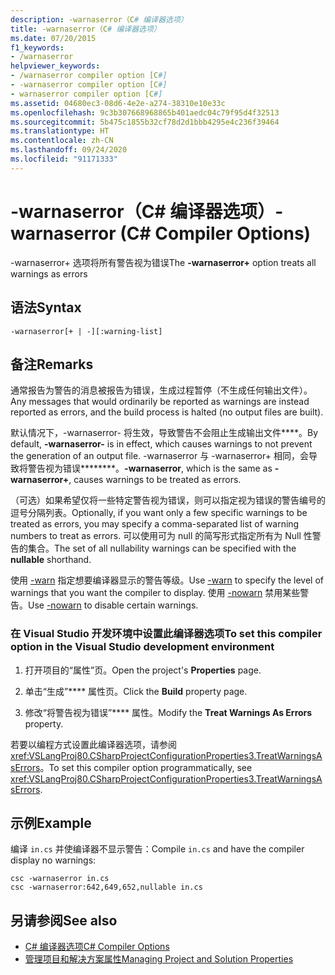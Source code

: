 ```yaml
---
description: -warnaserror（C# 编译器选项）
title: -warnaserror（C# 编译器选项）
ms.date: 07/20/2015
f1_keywords:
- /warnaserror
helpviewer_keywords:
- /warnaserror compiler option [C#]
- -warnaserror compiler option [C#]
- warnaserror compiler option [C#]
ms.assetid: 04680ec3-08d6-4e2e-a274-38310e10e33c
ms.openlocfilehash: 9c3b307668968865b401aedc04c79f95d4f32513
ms.sourcegitcommit: 5b475c1855b32cf78d2d1bbb4295e4c236f39464
ms.translationtype: HT
ms.contentlocale: zh-CN
ms.lasthandoff: 09/24/2020
ms.locfileid: "91171333"
---
```

# <a name="-warnaserror-c-compiler-options"></a><span data-ttu-id="c336c-103">-warnaserror（C# 编译器选项）</span><span class="sxs-lookup"><span data-stu-id="c336c-103">-warnaserror (C# Compiler Options)</span></span>

<span data-ttu-id="c336c-104">-warnaserror+ 选项将所有警告视为错误</span><span class="sxs-lookup"><span data-stu-id="c336c-104">The **-warnaserror+** option treats all warnings as errors</span></span>  
  
## <a name="syntax"></a><span data-ttu-id="c336c-105">语法</span><span class="sxs-lookup"><span data-stu-id="c336c-105">Syntax</span></span>  
  
```console  
-warnaserror[+ | -][:warning-list]  
```  
  
## <a name="remarks"></a><span data-ttu-id="c336c-106">备注</span><span class="sxs-lookup"><span data-stu-id="c336c-106">Remarks</span></span>  

 <span data-ttu-id="c336c-107">通常报告为警告的消息被报告为错误，生成过程暂停（不生成任何输出文件）。</span><span class="sxs-lookup"><span data-stu-id="c336c-107">Any messages that would ordinarily be reported as warnings are instead reported as errors, and the build process is halted (no output files are built).</span></span>  
  
 <span data-ttu-id="c336c-108">默认情况下，-warnaserror- 将生效，导致警告不会阻止生成输出文件\*\*\*\*。</span><span class="sxs-lookup"><span data-stu-id="c336c-108">By default, **-warnaserror-** is in effect, which causes warnings to not prevent the generation of an output file.</span></span> <span data-ttu-id="c336c-109">-warnaserror 与 -warnaserror+ 相同，会导致将警告视为错误\*\*\*\*\*\*\*\*。</span><span class="sxs-lookup"><span data-stu-id="c336c-109">**-warnaserror**, which is the same as **-warnaserror+**, causes warnings to be treated as errors.</span></span>  
  
 <span data-ttu-id="c336c-110">（可选）如果希望仅将一些特定警告视为错误，则可以指定视为错误的警告编号的逗号分隔列表。</span><span class="sxs-lookup"><span data-stu-id="c336c-110">Optionally, if you want only a few specific warnings to be treated as errors, you may specify a comma-separated list of warning numbers to treat as errors.</span></span> <span data-ttu-id="c336c-111">可以使用可为 null 的简写形式指定所有为 Null 性警告的集合。</span><span class="sxs-lookup"><span data-stu-id="c336c-111">The set of all nullability warnings can be specified with the **nullable** shorthand.</span></span>
  
 <span data-ttu-id="c336c-112">使用 [-warn](./warn-compiler-option.md) 指定想要编译器显示的警告等级。</span><span class="sxs-lookup"><span data-stu-id="c336c-112">Use [-warn](./warn-compiler-option.md) to specify the level of warnings that you want the compiler to display.</span></span> <span data-ttu-id="c336c-113">使用 [-nowarn](./nowarn-compiler-option.md) 禁用某些警告。</span><span class="sxs-lookup"><span data-stu-id="c336c-113">Use [-nowarn](./nowarn-compiler-option.md) to disable certain warnings.</span></span>  
  
### <a name="to-set-this-compiler-option-in-the-visual-studio-development-environment"></a><span data-ttu-id="c336c-114">在 Visual Studio 开发环境中设置此编译器选项</span><span class="sxs-lookup"><span data-stu-id="c336c-114">To set this compiler option in the Visual Studio development environment</span></span>  
  
1. <span data-ttu-id="c336c-115">打开项目的“属性”页。</span><span class="sxs-lookup"><span data-stu-id="c336c-115">Open the project's **Properties** page.</span></span>  
  
2. <span data-ttu-id="c336c-116">单击“生成”\*\*\*\* 属性页。</span><span class="sxs-lookup"><span data-stu-id="c336c-116">Click the **Build** property page.</span></span>  
  
3. <span data-ttu-id="c336c-117">修改“将警告视为错误”\*\*\*\* 属性。</span><span class="sxs-lookup"><span data-stu-id="c336c-117">Modify the **Treat Warnings As Errors** property.</span></span>  
  
 <span data-ttu-id="c336c-118">若要以编程方式设置此编译器选项，请参阅 <xref:VSLangProj80.CSharpProjectConfigurationProperties3.TreatWarningsAsErrors>。</span><span class="sxs-lookup"><span data-stu-id="c336c-118">To set this compiler option programmatically, see <xref:VSLangProj80.CSharpProjectConfigurationProperties3.TreatWarningsAsErrors>.</span></span>  
  
## <a name="example"></a><span data-ttu-id="c336c-119">示例</span><span class="sxs-lookup"><span data-stu-id="c336c-119">Example</span></span>  

 <span data-ttu-id="c336c-120">编译 `in.cs` 并使编译器不显示警告：</span><span class="sxs-lookup"><span data-stu-id="c336c-120">Compile `in.cs` and have the compiler display no warnings:</span></span>  
  
```console  
csc -warnaserror in.cs  
csc -warnaserror:642,649,652,nullable in.cs  
```  
  
## <a name="see-also"></a><span data-ttu-id="c336c-121">另请参阅</span><span class="sxs-lookup"><span data-stu-id="c336c-121">See also</span></span>

- [<span data-ttu-id="c336c-122">C# 编译器选项</span><span class="sxs-lookup"><span data-stu-id="c336c-122">C# Compiler Options</span></span>](./index.md)
- [<span data-ttu-id="c336c-123">管理项目和解决方案属性</span><span class="sxs-lookup"><span data-stu-id="c336c-123">Managing Project and Solution Properties</span></span>](/visualstudio/ide/managing-project-and-solution-properties)
